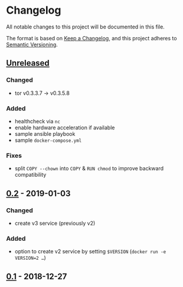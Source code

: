 # Changelog
All notable changes to this project will be documented in this file.

The format is based on [Keep a Changelog](https://keepachangelog.com/en/1.0.0/),
and this project adheres to [Semantic Versioning](https://semver.org/spec/v2.0.0.html).

## [Unreleased]
### Changed
- tor v0.3.3.7 -> v0.3.5.8

### Added
- healthcheck via `nc`
- enable hardware acceleration if available
- sample ansible playbook
- sample `docker-compose.yml`

### Fixes
- split `COPY --chown` into `COPY` & `RUN chmod`
  to improve backward compatibility

## [0.2] - 2019-01-03
### Changed
- create v3 service (previously v2)

### Added
- option to create v2 service by setting `$VERSION`
  (`docker run -e VERSION=2 …`)

## [0.1] - 2018-12-27

[Unreleased]: https://github.com/fphammerle/docker-onion-service/compare/0.2-tor0.3.3.7-amd64...HEAD
[0.2]: https://github.com/fphammerle/docker-onion-service/compare/0.1-tor0.3.3.7-amd64...0.2-tor0.3.3.7-amd64
[0.1]: https://github.com/fphammerle/docker-onion-service/tree/0.1-tor0.3.3.7-amd64
